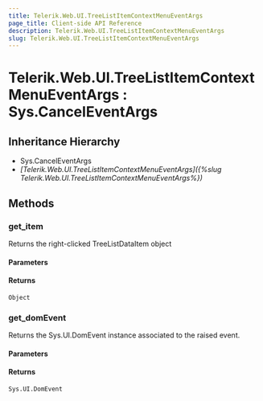```yaml
---
title: Telerik.Web.UI.TreeListItemContextMenuEventArgs
page_title: Client-side API Reference
description: Telerik.Web.UI.TreeListItemContextMenuEventArgs
slug: Telerik.Web.UI.TreeListItemContextMenuEventArgs
---
```


# Telerik.Web.UI.TreeListItemContextMenuEventArgs : Sys.CancelEventArgs

## Inheritance Hierarchy

* Sys.CancelEventArgs
* *[Telerik.Web.UI.TreeListItemContextMenuEventArgs]({%slug Telerik.Web.UI.TreeListItemContextMenuEventArgs%})*

## Methods

### get_item

Returns the right-clicked TreeListDataItem object 

#### Parameters

#### Returns

`Object`

### get_domEvent

Returns the Sys.UI.DomEvent instance associated to the raised event.

#### Parameters

#### Returns

`Sys.UI.DomEvent`

